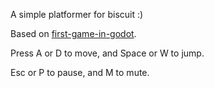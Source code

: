 A simple platformer for biscuit :)

Based on [first-game-in-godot](https://github.com/Brackeys/first-game-in-godot).

Press A or D to move, and Space or W to jump.

Esc or P to pause, and M to mute.
